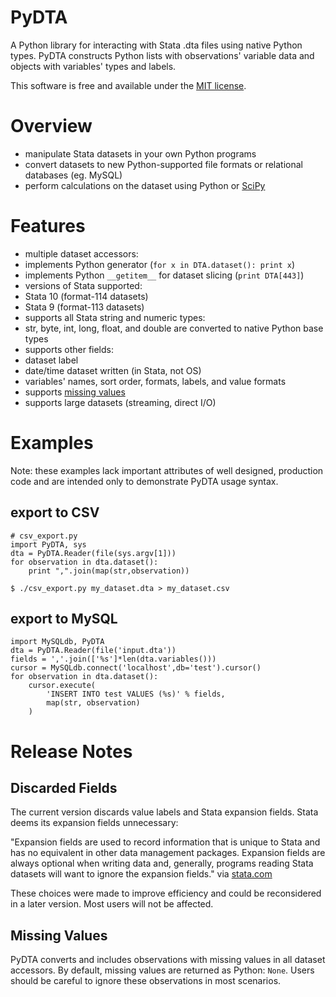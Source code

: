 PyDTA
=====

A Python library for interacting with Stata .dta files using native Python types.  PyDTA constructs Python lists with observations' variable data and objects with variables' types and labels.

This software is free and available under the [MIT license](http://joe.mit-license.org/).

# Overview

* manipulate Stata datasets in your own Python programs
* convert datasets to new Python-supported file formats or relational databases (eg. MySQL)
* perform calculations on the dataset using Python or [SciPy](http://www.scipy.org)

# Features

* multiple dataset accessors:
 * implements Python generator (`for x in DTA.dataset(): print x`)
 * implements Python `__getitem__` for dataset slicing (`print DTA[443]`)
* versions of Stata supported:
 * Stata 10 (format-114 datasets)
 * Stata 9 (format-113 datasets)
* supports all Stata string and numeric types:
 * str, byte, int, long, float, and double are converted to native Python base types
* supports other fields:
 * dataset label
 * date/time dataset written (in Stata, not OS)
 * variables' names, sort order, formats, labels, and value formats
* supports [missing values](http://www.stata.com/help.cgi?missing+values)
* supports large datasets (streaming, direct I/O)

# Examples
Note: these examples lack important attributes of well designed, production code and are intended only to demonstrate PyDTA usage syntax.

## export to CSV
    # csv_export.py
    import PyDTA, sys
    dta = PyDTA.Reader(file(sys.argv[1]))
    for observation in dta.dataset():
        print ",".join(map(str,observation))

    $ ./csv_export.py my_dataset.dta > my_dataset.csv

## export to MySQL
    import MySQLdb, PyDTA
    dta = PyDTA.Reader(file('input.dta'))
    fields = ','.join(['%s']*len(dta.variables()))
    cursor = MySQLdb.connect('localhost',db='test').cursor()
    for observation in dta.dataset():
        cursor.execute(
            'INSERT INTO test VALUES (%s)' % fields,
            map(str, observation)
        )

# Release Notes

## Discarded Fields
The current version discards value labels and Stata expansion fields.  Stata deems its expansion fields unnecessary:

"Expansion fields are used to record information that is unique to Stata and has no equivalent in other data management packages.  Expansion fields are always optional when writing data and, generally, programs reading Stata datasets will want to ignore the expansion fields." via [stata.com](http://www.stata.com/help.cgi?dta#expansion_fields)

These choices were made to improve efficiency and could be reconsidered in a later version.  Most users will not be affected.

## Missing Values

PyDTA converts and includes observations with missing values in all dataset accessors.  By default, missing values are returned as Python: `None`.  Users should be careful to ignore these observations in most scenarios.
